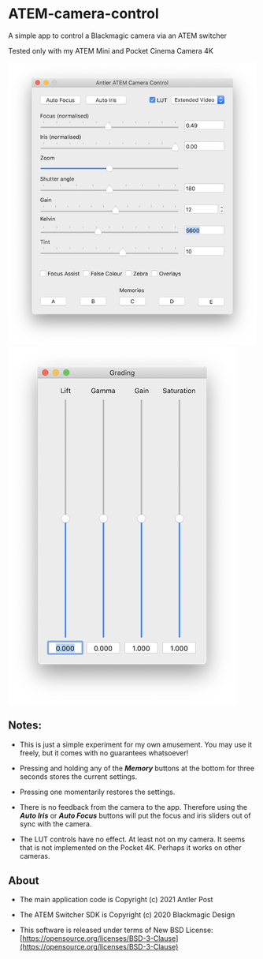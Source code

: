 # ATEM-camera-control
A simple app to control a Blackmagic camera via an ATEM switcher

Tested only with my ATEM Mini and Pocket Cinema Camera 4K

![Main Window](./images/main_window.png)![Grading Window](./images/grading_window.png)

## Notes:

* This is just a simple experiment for my own amusement. You may use it freely, but it comes with no guarantees whatsoever!

* Pressing and holding any of the ***Memory*** buttons at the bottom for three seconds stores the current settings.

* Pressing one momentarily restores the settings.

* There is no feedback from the camera to the app. Therefore using the ***Auto Iris*** or ***Auto Focus*** buttons will put the focus and iris sliders out of sync with the camera.

* The LUT controls have no effect. At least not on my camera. It seems that is not implemented on the Pocket 4K. Perhaps it works on other cameras.


## About
* The main application code is Copyright (c) 2021 Antler Post

* The ATEM Switcher SDK is Copyright (c) 2020 Blackmagic Design

* This software is released under terms of New BSD License: [https://opensource.org/licenses/BSD-3-Clause](https://opensource.org/licenses/BSD-3-Clause)